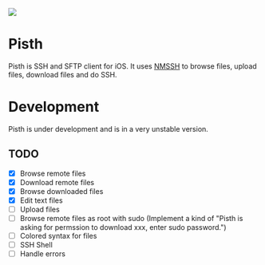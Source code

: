 ![](https://github.com/ColdGrub1384/Pisth/blob/master/Pisth/Assets.xcassets/AppIcon.appiconset/Icon-App-60x60@2x.png?raw=true)

# Pisth
Pisth is SSH and SFTP client for iOS. It uses [NMSSH](https://github.com/NMSSH/NMSSH) to browse files, upload files, download files and do SSH.

# Development
Pisth is under development and is in a very unstable version.

## TODO
- [x] Browse remote files
- [x] Download remote files
- [x] Browse downloaded files
- [x] Edit text files
- [ ] Upload files
- [ ] Browse remote files as root with sudo (Implement a kind of "Pisth is asking for permssion to download xxx, enter sudo password.")
- [ ] Colored syntax for files
- [ ] SSH Shell
- [ ] Handle errors
